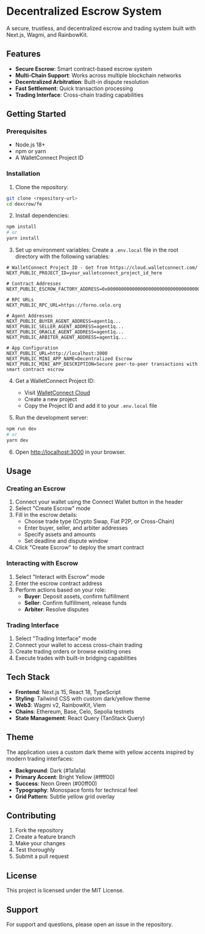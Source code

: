 # Decentralized Escrow System

A secure, trustless, and decentralized escrow and trading system built with Next.js, Wagmi, and RainbowKit.

## Features

- **Secure Escrow**: Smart contract-based escrow system
- **Multi-Chain Support**: Works across multiple blockchain networks
- **Decentralized Arbitration**: Built-in dispute resolution
- **Fast Settlement**: Quick transaction processing
- **Trading Interface**: Cross-chain trading capabilities

## Getting Started

### Prerequisites

- Node.js 18+ 
- npm or yarn
- A WalletConnect Project ID

### Installation

1. Clone the repository:
```bash
git clone <repository-url>
cd dexcrow/fe
```

2. Install dependencies:
```bash
npm install
# or
yarn install
```

3. Set up environment variables:
Create a `.env.local` file in the root directory with the following variables:

```env
# WalletConnect Project ID - Get from https://cloud.walletconnect.com/
NEXT_PUBLIC_PROJECT_ID=your_walletconnect_project_id_here

# Contract Addresses
NEXT_PUBLIC_ESCROW_FACTORY_ADDRESS=0x0000000000000000000000000000000000000000

# RPC URLs
NEXT_PUBLIC_RPC_URL=https://forno.celo.org

# Agent Addresses
NEXT_PUBLIC_BUYER_AGENT_ADDRESS=agent1q...
NEXT_PUBLIC_SELLER_AGENT_ADDRESS=agent1q...
NEXT_PUBLIC_ORACLE_AGENT_ADDRESS=agent1q...
NEXT_PUBLIC_ARBITER_AGENT_ADDRESS=agent1q...

# App Configuration
NEXT_PUBLIC_URL=http://localhost:3000
NEXT_PUBLIC_MINI_APP_NAME=Decentralized Escrow
NEXT_PUBLIC_MINI_APP_DESCRIPTION=Secure peer-to-peer transactions with smart contract escrow
```

4. Get a WalletConnect Project ID:
   - Visit [WalletConnect Cloud](https://cloud.walletconnect.com/)
   - Create a new project
   - Copy the Project ID and add it to your `.env.local` file

5. Run the development server:
```bash
npm run dev
# or
yarn dev
```

6. Open [http://localhost:3000](http://localhost:3000) in your browser.

## Usage

### Creating an Escrow

1. Connect your wallet using the Connect Wallet button in the header
2. Select "Create Escrow" mode
3. Fill in the escrow details:
   - Choose trade type (Crypto Swap, Fiat P2P, or Cross-Chain)
   - Enter buyer, seller, and arbiter addresses
   - Specify assets and amounts
   - Set deadline and dispute window
4. Click "Create Escrow" to deploy the smart contract

### Interacting with Escrow

1. Select "Interact with Escrow" mode
2. Enter the escrow contract address
3. Perform actions based on your role:
   - **Buyer**: Deposit assets, confirm fulfillment
   - **Seller**: Confirm fulfillment, release funds
   - **Arbiter**: Resolve disputes

### Trading Interface

1. Select "Trading Interface" mode
2. Connect your wallet to access cross-chain trading
3. Create trading orders or browse existing ones
4. Execute trades with built-in bridging capabilities

## Tech Stack

- **Frontend**: Next.js 15, React 18, TypeScript
- **Styling**: Tailwind CSS with custom dark/yellow theme
- **Web3**: Wagmi v2, RainbowKit, Viem
- **Chains**: Ethereum, Base, Celo, Sepolia testnets
- **State Management**: React Query (TanStack Query)

## Theme

The application uses a custom dark theme with yellow accents inspired by modern trading interfaces:
- **Background**: Dark (#1a1a1a)
- **Primary Accent**: Bright Yellow (#ffff00)
- **Success**: Neon Green (#00ff00)
- **Typography**: Monospace fonts for technical feel
- **Grid Pattern**: Subtle yellow grid overlay

## Contributing

1. Fork the repository
2. Create a feature branch
3. Make your changes
4. Test thoroughly
5. Submit a pull request

## License

This project is licensed under the MIT License.

## Support

For support and questions, please open an issue in the repository.
